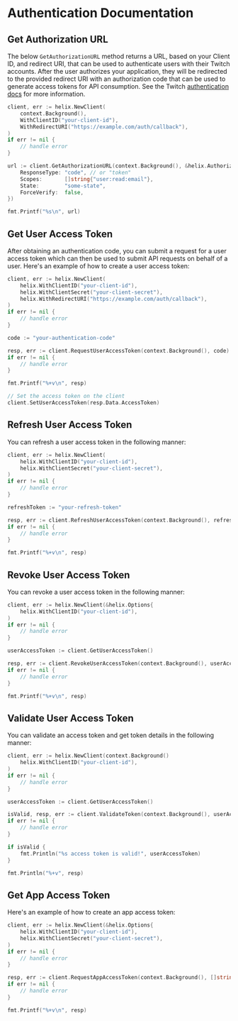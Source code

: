# Authentication Documentation

## Get Authorization URL

The below `GetAuthorizationURL` method returns a URL, based on your Client ID, and redirect URI,
that can be used to authenticate users with their Twitch accounts. After the user authorizes your
application, they will be redirected to the provided redirect URI with an authorization code that
can be used to generate access tokens for API consumption. See the Twitch
[authentication docs](https://dev.twitch.tv/docs/authentication) for more information.

```go
client, err := helix.NewClient(
    context.Background(),
    WithClientID("your-client-id"),
    WithRedirectURI("https://example.com/auth/callback"),
)
if err != nil {
    // handle error
}

url := client.GetAuthorizationURL(context.Background(), &helix.AuthorizationURLParams{
    ResponseType: "code", // or "token"
    Scopes:       []string{"user:read:email"},
    State:        "some-state",
    ForceVerify:  false,
})

fmt.Printf("%s\n", url)
```

## Get User Access Token

After obtaining an authentication code, you can submit a request for a user access token which can
then be used to submit API requests on behalf of a user. Here's an example of how to create a user
access token:

```go
client, err := helix.NewClient(
    helix.WithClientID("your-client-id"),
    helix.WithClientSecret("your-client-secret"),
    helix.WithRedirectURI("https://example.com/auth/callback"),
)
if err != nil {
    // handle error
}

code := "your-authentication-code"

resp, err := client.RequestUserAccessToken(context.Background(), code)
if err != nil {
    // handle error
}

fmt.Printf("%+v\n", resp)

// Set the access token on the client
client.SetUserAccessToken(resp.Data.AccessToken)
```

## Refresh User Access Token

You can refresh a user access token in the following manner:

```go
client, err := helix.NewClient(
    helix.WithClientID("your-client-id"),
    helix.WithClientSecret("your-client-secret"),
)
if err != nil {
    // handle error
}

refreshToken := "your-refresh-token"

resp, err := client.RefreshUserAccessToken(context.Background(), refreshToken)
if err != nil {
    // handle error
}

fmt.Printf("%+v\n", resp)
```

## Revoke User Access Token

You can revoke a user access token in the following manner:

```go
client, err := helix.NewClient(&helix.Options{
    helix.WithClientID("your-client-id"),
)
if err != nil {
    // handle error
}

userAccessToken := client.GetUserAccessToken()

resp, err := client.RevokeUserAccessToken(context.Background(), userAccessToken)
if err != nil {
    // handle error
}

fmt.Printf("%+v\n", resp)
```

## Validate User Access Token

You can validate an access token and get token details in the following manner:

```go
client, err := helix.NewClient(context.Background()
    helix.WithClientID("your-client-id"),
)
if err != nil {
    // handle error
}

userAccessToken := client.GetUserAccessToken()

isValid, resp, err := client.ValidateToken(context.Background(), userAccessToken)
if err != nil {
    // handle error
}

if isValid {
    fmt.Println("%s access token is valid!", userAccessToken)
}

fmt.Println("%+v", resp)
```

## Get App Access Token

Here's an example of how to create an app access token:

```go
client, err := helix.NewClient(&helix.Options{
    helix.WithClientID("your-client-id"),
    helix.WithClientSecret("your-client-secret"),
)
if err != nil {
    // handle error
}

resp, err := client.RequestAppAccessToken(context.Background(), []string{"user:read:email"})
if err != nil {
    // handle error
}

fmt.Printf("%+v\n", resp)
```
